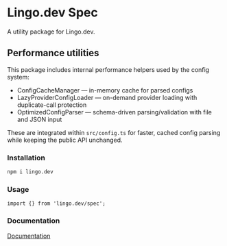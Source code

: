 # Lingo.dev Spec

A utility package for Lingo.dev.

## Performance utilities

This package includes internal performance helpers used by the config system:

- ConfigCacheManager — in-memory cache for parsed configs
- LazyProviderConfigLoader — on-demand provider loading with duplicate-call protection
- OptimizedConfigParser — schema-driven parsing/validation with file and JSON input

These are integrated within `src/config.ts` for faster, cached config parsing while keeping the public API unchanged.

### Installation

```bash
npm i lingo.dev
```

### Usage

```
import {} from 'lingo.dev/spec';
```

### Documentation

[Documentation](https://lingo.dev/go/docs)
